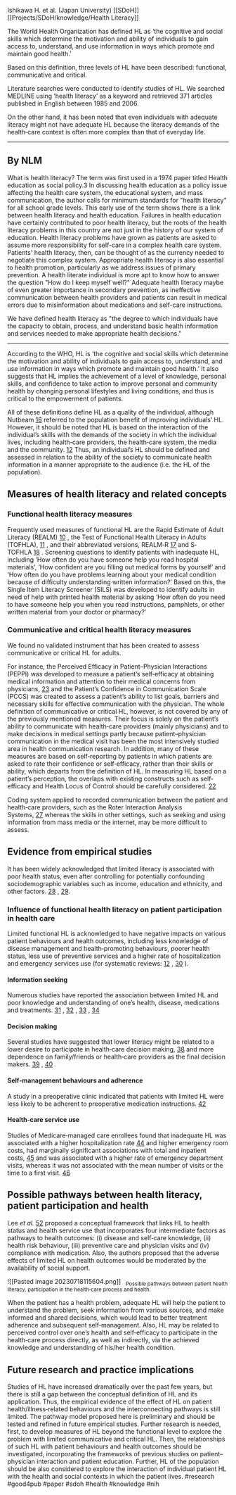 Ishikawa H. et al. (Japan University)
[[SDoH]] [[Projects/SDoH/knowledge/Health Literacy]]


The World Health Organization has defined HL as ‘the cognitive and social skills which determine the motivation and ability of individuals to gain access to, understand, and use information in ways which promote and maintain good health.’

Based on this definition, three levels of HL have been described: functional, communicative and critical.

Literature searches were conducted to identify studies of HL. We searched MEDLINE using ‘health literacy’ as a keyword and retrieved 371 articles published in English between 1985 and 2006. 

On the other hand, it has been noted that even individuals with adequate literacy might not have adequate HL because the literacy demands of the health‐care context is often more complex than that of everyday life. [](https://www.ncbi.nlm.nih.gov/pmc/articles/PMC5060442/#b12)

---
## By NLM
What is health literacy?  The term was first used in a 1974 paper titled Health education as social policy.3 In discussing health education as a policy issue affecting the health care system, the educational system, and mass communication, the author calls for minimum standards for "health literacy" for all school grade levels. This early use of the term shows there is a link between health literacy and health education. Failures in health education have certainly contributed to poor health literacy, but the roots of the health literacy problems in this country are not just in the history of our system of education.  Health literacy problems have grown as patients are asked to assume more responsibility for self-care in a complex health care system.  Patients' health literacy, then, can be thought of as the currency needed to negotiate this complex system. Appropriate health literacy is also essential to health promotion, particularly as we address issues of primary prevention.  A health literate individual is more apt to know how to answer the question "How do I keep myself well?"  Adequate health literacy maybe of even greater importance in secondary prevention, as ineffective communication between health providers and patients can result in medical errors due to misinformation about medications and self-care instructions.

We have defined health literacy as "the degree to which individuals have the capacity to obtain, process, and understand basic health information and services needed to make appropriate health decisions."

--- 

According to the WHO, HL is ‘the cognitive and social skills which determine the motivation and ability of individuals to gain access to, understand, and use information in ways which promote and maintain good health.’ It also suggests that HL implies the achievement of a level of knowledge, personal skills, and confidence to take action to improve personal and community health by changing personal lifestyles and living conditions, and thus is critical to the empowerment of patients.

All of these definitions define HL as a quality of the individual, although Nutbeam [16](https://www.ncbi.nlm.nih.gov/pmc/articles/PMC5060442/#b16) referred to the population benefit of improving individuals’ HL. However, it should be noted that HL is based on the interaction of the individual’s skills with the demands of the society in which the individual lives, including health‐care providers, the health‐care system, the media and the community. [12](https://www.ncbi.nlm.nih.gov/pmc/articles/PMC5060442/#b12) Thus, an individual’s HL should be defined and assessed in relation to the ability of the society to communicate health information in a manner appropriate to the audience (i.e. the HL of the population).


## Measures of health literacy and related concepts

### Functional health literacy measures
Frequently used measures of functional HL are the Rapid Estimate of Adult Literacy (REALM) [10](https://www.ncbi.nlm.nih.gov/pmc/articles/PMC5060442/#b10) , the Test of Functional Health Literacy in Adults (TOFHLA), [11](https://www.ncbi.nlm.nih.gov/pmc/articles/PMC5060442/#b11) , and their abbreviated versions, REALM‐R [17](https://www.ncbi.nlm.nih.gov/pmc/articles/PMC5060442/#b17) and S‐TOFHLA [18](https://www.ncbi.nlm.nih.gov/pmc/articles/PMC5060442/#b18) .
Screening questions to identify patients with inadequate HL, including ‘How often do you have someone help you read hospital materials’, ‘How confident are you filling out medical forms by yourself’ and ‘How often do you have problems learning about your medical condition because of difficulty understanding written information?’ Based on this, the Single Item Literacy Screener (SILS) was developed to identify adults in need of help with printed health material by asking ‘How often do you need to have someone help you when you read instructions, pamphlets, or other written material from your doctor or pharmacy?’ [](https://www.ncbi.nlm.nih.gov/pmc/articles/PMC5060442/#b20)

### Communicative and critical health literacy measures
We found no validated instrument that has been created to assess communicative or critical HL for adults. 

For instance, the Perceived Efficacy in Patient–Physician Interactions (PEPPI) was developed to measure a patient’s self‐efficacy at obtaining medical information and attention to their medical concerns from physicians, [23](https://www.ncbi.nlm.nih.gov/pmc/articles/PMC5060442/#b23) and the Patient’s Confidence in Communication Scale (PCCS) was created to assess a patient’s ability to list goals, barriers and necessary skills for effective communication with the physician. The whole definition of communicative or critical HL, however, is not covered by any of the previously mentioned measures. Their focus is solely on the patient’s ability to communicate with health‐care providers (mainly physicians) and to make decisions in medical settings partly because patient–physician communication in the medical visit has been the most intensively studied area in health communication research. In addition, many of these measures are based on self‐reporting by patients in which patients are asked to rate their confidence or self‐efficacy, rather than their skills or ability, which departs from the definition of HL. In measuring HL based on a patient’s perception, the overlaps with existing constructs such as self‐efficacy and Health Locus of Control should be carefully considered. [22](https://www.ncbi.nlm.nih.gov/pmc/articles/PMC5060442/#b22)

Coding system applied to recorded communication between the patient and health‐care providers, such as the Roter Interaction Analysis Systems, [27](https://www.ncbi.nlm.nih.gov/pmc/articles/PMC5060442/#b27) whereas the skills in other settings, such as seeking and using information from mass media or the internet, may be more difficult to assess.

## Evidence from empirical studies
It has been widely acknowledged that limited literacy is associated with poor health status, even after controlling for potentially confounding sociodemographic variables such as income, education and ethnicity, and other factors. [28](https://www.ncbi.nlm.nih.gov/pmc/articles/PMC5060442/#b28) , [29](https://www.ncbi.nlm.nih.gov/pmc/articles/PMC5060442/#b29).


### Influence of functional health literacy on patient participation in health care
Limited functional HL is acknowledged to have negative impacts on various patient behaviours and health outcomes, including less knowledge of disease management and health‐promoting behaviours, poorer health status, less use of preventive services and a higher rate of hospitalization and emergency services use (for systematic reviews: [12](https://www.ncbi.nlm.nih.gov/pmc/articles/PMC5060442/#b12) , [30](https://www.ncbi.nlm.nih.gov/pmc/articles/PMC5060442/#b30) ).

#### Information seeking 
Numerous studies have reported the association between limited HL and poor knowledge and understanding of one’s health, disease, medications and treatments. [31](https://www.ncbi.nlm.nih.gov/pmc/articles/PMC5060442/#b31) , [32](https://www.ncbi.nlm.nih.gov/pmc/articles/PMC5060442/#b32) , [33](https://www.ncbi.nlm.nih.gov/pmc/articles/PMC5060442/#b33) , [34](https://www.ncbi.nlm.nih.gov/pmc/articles/PMC5060442/#b34)

#### Decision making 
Several studies have suggested that lower literacy might be related to a lower desire to participate in health‐care decision making, [38](https://www.ncbi.nlm.nih.gov/pmc/articles/PMC5060442/#b38) and more dependence on family/friends or health‐care providers as the final decision makers. [39](https://www.ncbi.nlm.nih.gov/pmc/articles/PMC5060442/#b39) , [40](https://www.ncbi.nlm.nih.gov/pmc/articles/PMC5060442/#b40)

#### Self‐management behaviours and adherence 
A study in a preoperative clinic indicated that patients with limited HL were less likely to be adherent to preoperative medication instructions. [42](https://www.ncbi.nlm.nih.gov/pmc/articles/PMC5060442/#b42)

#### Health‐care service use 
Studies of Medicare‐managed care enrollees found that inadequate HL was associated with a higher hospitalization rate [44](https://www.ncbi.nlm.nih.gov/pmc/articles/PMC5060442/#b44) and higher emergency room costs, had marginally significant associations with total and inpatient costs, [45](https://www.ncbi.nlm.nih.gov/pmc/articles/PMC5060442/#b45) and was associated with a higher rate of emergency department visits, whereas it was not associated with the mean number of visits or the time to a first visit. [46](https://www.ncbi.nlm.nih.gov/pmc/articles/PMC5060442/#b46)

## Possible pathways between health literacy, patient participation and health
Lee _et al._ [52](https://www.ncbi.nlm.nih.gov/pmc/articles/PMC5060442/#b52) proposed a conceptual framework that links HL to health status and health service use that incorporates four intermediate factors as pathways to health outcomes: (i) disease and self‐care knowledge, (ii) health risk behaviour, (iii) preventive care and physician visits and (iv) compliance with medication. Also, the authors proposed that the adverse effects of limited HL on health outcomes would be moderated by the availability of social support.

![[Pasted image 20230718115604.png]]
 <sub>Possible pathways between patient health literacy, participation in the health‐care process and health.</sub>

When the patient has a health problem, adequate HL will help the patient to understand the problem, seek information from various sources, and make informed and shared decisions, which would lead to better treatment adherence and subsequent self‐management. Also, HL may be related to perceived control over one’s health and self‐efficacy to participate in the health‐care process directly, as well as indirectly, via the achieved knowledge and understanding of his/her health condition.


## Future research and practice implications

Studies of HL have increased dramatically over the past few years, but there is still a gap between the conceptual definition of HL and its application. Thus, the empirical evidence of the effect of HL on patient health/illness‐related behaviours and the interconnecting pathways is still limited. The pathway model proposed here is preliminary and should be tested and refined in future empirical studies. Further research is needed, first, to develop measures of HL beyond the functional level to explore the problem with limited communicative and critical HL. Then, the relationships of such HL with patient behaviours and health outcomes should be investigated, incorporating the frameworks of previous studies on patient–physician interaction and patient education. Further, HL of the population should be also considered to explore the interaction of individual patient HL with the health and social contexts in which the patient lives.
#research #good4pub #paper #sdoh #health #knowledge #nih 